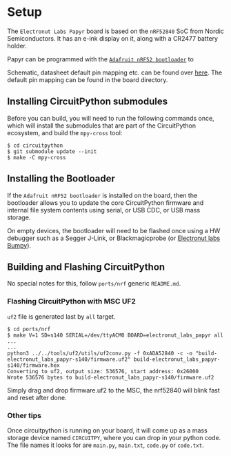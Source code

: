 # Setup

The `Electronut Labs Papyr` board is based on the `nRF52840` SoC from
Nordic Semiconductors. It has an e-ink display on it, along with a CR2477
battery holder.

Papyr can be programmed with the [`Adafruit nRF52 bootloader`](https://github.com/adafruit/Adafruit_nRF52_Bootloader) to

Schematic, datasheet default pin mapping etc. can be found over [here](https://docs.electronut.in/papyr/). The default pin mapping can be found in the board directory.

## Installing CircuitPython submodules

Before you can build, you will need to run the following commands once, which
will install the submodules that are part of the CircuitPython ecosystem, and
build the `mpy-cross` tool:

```
$ cd circuitpython
$ git submodule update --init
$ make -C mpy-cross
```

## Installing the Bootloader

If the `Adafruit nRF52 bootloader` is installed on the board, then the
bootloader allows you to update the core CircuitPython firmware and internal
file system contents using serial, or USB CDC, or USB mass storage.

On empty devices, the bootloader will need to be flashed once using a
HW debugger such as a Segger J-Link, or Blackmagicprobe
(or [Electronut labs Bumpy](https://docs.electronut.in/bumpy/)).


## Building and Flashing CircuitPython

No special notes for this, follow `ports/nrf` generic `README.md`.

### Flashing CircuitPython with MSC UF2

`uf2` file is generated last by `all` target.

```
$ cd ports/nrf
$ make V=1 SD=s140 SERIAL=/dev/ttyACM0 BOARD=electronut_labs_papyr all
...
...
python3 ../../tools/uf2/utils/uf2conv.py -f 0xADA52840 -c -o "build-electronut_labs_papyr-s140/firmware.uf2" build-electronut_labs_papyr-s140/firmware.hex
Converting to uf2, output size: 536576, start address: 0x26000
Wrote 536576 bytes to build-electronut_labs_papyr-s140/firmware.uf2
```

Simply drag and drop firmware.uf2 to the MSC, the nrf52840 will blink fast and reset after done.

### Other tips

Once circuitpython is running on your board, it will come up as a mass storage
device named `CIRCUITPY`, where you can drop in your python code. The file names
it looks for are `main.py`, `main.txt`, `code.py` or `code.txt`.
